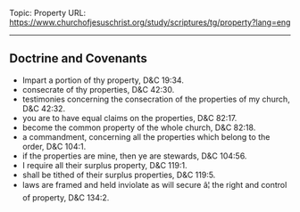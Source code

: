 Topic: Property
URL: https://www.churchofjesuschrist.org/study/scriptures/tg/property?lang=eng

---

## Doctrine and Covenants

- Impart a portion of thy property, D&C 19:34.
- consecrate of thy properties, D&C 42:30.
- testimonies concerning the consecration of the properties of my church, D&C 42:32.
- you are to have equal claims on the properties, D&C 82:17.
- become the common property of the whole church, D&C 82:18.
- a commandment, concerning all the properties which belong to the order, D&C 104:1.
- if the properties are mine, then ye are stewards, D&C 104:56.
- I require all their surplus property, D&C 119:1.
- shall be tithed of their surplus properties, D&C 119:5.
- laws are framed and held inviolate as will secure â¦ the right and control of property, D&C 134:2.

